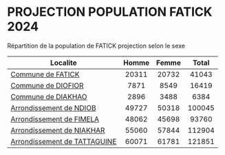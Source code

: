 # PROJECTION POPULATION FATICK 2024
	
Répartition de la population de FATICK projection selon le sexe
	
| Localite  | Homme | Femme | Total |
| --------- |:-----:|:-----:|:-----:|
| [Commune de FATICK](FATICK) | 20311 | 20732 | 41043 |
| [Commune de DIOFIOR](DIOFIOR) | 7871 | 8549 | 16419 |
| [Commune de DIAKHAO](DIAKHAO) | 2896 | 3488 | 6384 |
| [Arrondissement de NDIOB](NDIOB) | 49727 | 50318 | 100045 |
| [Arrondissement de FIMELA](FIMELA) | 48062 | 45698 | 93760 |
| [Arrondissement de NIAKHAR](NIAKHAR) | 55060 | 57844 | 112904 |
| [Arrondissement de TATTAGUINE](TATTAGUINE) | 60071 | 61781 | 121851 |
